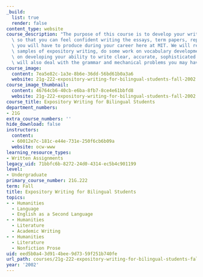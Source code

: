 ```yaml
---
_build:
  list: true
  render: false
content_type: website
course_description: "The purpose of this course is to develop your writing skills\
  \ so that you can feel confident writing the essays, term papers, reports, and exams\
  \ you will have to produce during your career here at MIT. We will read and analyze\
  \ samples of expository writing, do some work on vocabulary development, and concentrate\
  \ on developing your ability to write clear, accurate, sophisticated prose.\_We\
  \ will also deal with the grammar and mechanical problems you may have trouble with.\n"
course_image:
  content: 7ea5e82c-1a3e-8b6e-36dd-56bd61b0a3a6
  website: 21g-222-expository-writing-for-bilingual-students-fall-2002
course_image_thumbnail:
  content: 46764cb6-40cb-e6ba-8fb7-8ce4e61bbfd8
  website: 21g-222-expository-writing-for-bilingual-students-fall-2002
course_title: Expository Writing for Bilingual Students
department_numbers:
- 21G
extra_course_numbers: ''
hide_download: false
instructors:
  content:
  - 60012e7c-181c-e44e-731e-250f6cb6b09a
  website: ocw-www
learning_resource_types:
- Written Assignments
legacy_uid: 71bbfc6b-8272-24d0-4314-ec5b4c901199
level:
- Undergraduate
primary_course_number: 21G.222
term: Fall
title: Expository Writing for Bilingual Students
topics:
- - Humanities
  - Language
  - English as a Second Language
- - Humanities
  - Literature
  - Academic Writing
- - Humanities
  - Literature
  - Nonfiction Prose
uid: eed5b0a4-3d91-4bee-9d73-59f251b740fe
url_path: courses/21g-222-expository-writing-for-bilingual-students-fall-2002
year: '2002'
---
```

